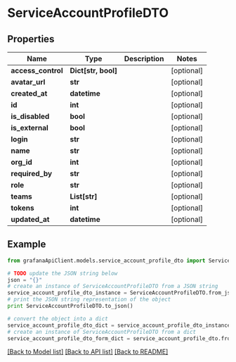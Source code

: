 # ServiceAccountProfileDTO


## Properties
Name | Type | Description | Notes
------------ | ------------- | ------------- | -------------
**access_control** | **Dict[str, bool]** |  | [optional] 
**avatar_url** | **str** |  | [optional] 
**created_at** | **datetime** |  | [optional] 
**id** | **int** |  | [optional] 
**is_disabled** | **bool** |  | [optional] 
**is_external** | **bool** |  | [optional] 
**login** | **str** |  | [optional] 
**name** | **str** |  | [optional] 
**org_id** | **int** |  | [optional] 
**required_by** | **str** |  | [optional] 
**role** | **str** |  | [optional] 
**teams** | **List[str]** |  | [optional] 
**tokens** | **int** |  | [optional] 
**updated_at** | **datetime** |  | [optional] 

## Example

```python
from grafanaApiClient.models.service_account_profile_dto import ServiceAccountProfileDTO

# TODO update the JSON string below
json = "{}"
# create an instance of ServiceAccountProfileDTO from a JSON string
service_account_profile_dto_instance = ServiceAccountProfileDTO.from_json(json)
# print the JSON string representation of the object
print ServiceAccountProfileDTO.to_json()

# convert the object into a dict
service_account_profile_dto_dict = service_account_profile_dto_instance.to_dict()
# create an instance of ServiceAccountProfileDTO from a dict
service_account_profile_dto_form_dict = service_account_profile_dto.from_dict(service_account_profile_dto_dict)
```
[[Back to Model list]](../README.md#documentation-for-models) [[Back to API list]](../README.md#documentation-for-api-endpoints) [[Back to README]](../README.md)



